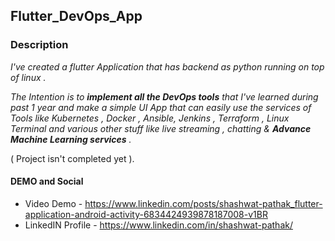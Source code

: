 ## Flutter_DevOps_App

### Description
*I've created a flutter Application that has backend as python running on top of linux .* 

*The Intention is to **implement all the DevOps tools** that I've learned during past 1 year and make a simple UI App that can easily use the services of Tools like Kubernetes , Docker , Ansible, Jenkins , Terraform , Linux Terminal and various other stuff like live streaming , chatting & **Advance Machine Learning services** .*

( Project isn't completed yet ).

#### DEMO and Social
*  Video Demo - https://www.linkedin.com/posts/shashwat-pathak_flutter-application-android-activity-6834424939878187008-v1BR
*  LinkedIN Profile - https://www.linkedin.com/in/shashwat-pathak/
